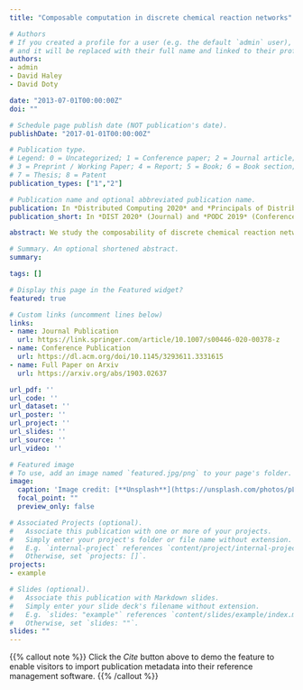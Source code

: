 ```yaml
---
title: "Composable computation in discrete chemical reaction networks"

# Authors
# If you created a profile for a user (e.g. the default `admin` user), write the username (folder name) here 
# and it will be replaced with their full name and linked to their profile.
authors:
- admin
- David Haley
- David Doty

date: "2013-07-01T00:00:00Z"
doi: ""

# Schedule page publish date (NOT publication's date).
publishDate: "2017-01-01T00:00:00Z"

# Publication type.
# Legend: 0 = Uncategorized; 1 = Conference paper; 2 = Journal article;
# 3 = Preprint / Working Paper; 4 = Report; 5 = Book; 6 = Book section;
# 7 = Thesis; 8 = Patent
publication_types: ["1","2"]

# Publication name and optional abbreviated publication name.
publication: In *Distributed Computing 2020* and *Principals of Distributed Computing 2019*
publication_short: In *DIST 2020* (Journal) and *PODC 2019* (Conference)

abstract: We study the composability of discrete chemical reaction networks (CRNs) that stably compute (i.e., with probability 0 of error) integer-valued functions $f:\mathbb{N}^d\rightarrow \mathbb{N}. We consider output-oblivious CRNs in which the output species is never a reactant (input) to any reaction. The class of output-oblivious CRNs is fundamental, appearing in earlier studies of CRN computation, because it is precisely the class of CRNs that can be composed by simply renaming the output of the upstream CRN to match the input of the downstream CRN. Our main theorem precisely characterizes the functions $f$ stably computable by output-oblivious CRNs with an initial leader. The key necessary condition is that for sufficiently large inputs, $f$ is the minimum of a finite number of nondecreasing quilt-affine functions. (An affine function is linear with a constant offset; a quilt-affine function is linear with a periodic offset).

# Summary. An optional shortened abstract.
summary: 

tags: []

# Display this page in the Featured widget?
featured: true

# Custom links (uncomment lines below)
links:
- name: Journal Publication
  url: https://link.springer.com/article/10.1007/s00446-020-00378-z
- name: Conference Publication
  url: https://dl.acm.org/doi/10.1145/3293611.3331615
- name: Full Paper on Arxiv
  url: https://arxiv.org/abs/1903.02637

url_pdf: ''
url_code: ''
url_dataset: ''
url_poster: ''
url_project: ''
url_slides: ''
url_source: ''
url_video: ''

# Featured image
# To use, add an image named `featured.jpg/png` to your page's folder. 
image:
  caption: 'Image credit: [**Unsplash**](https://unsplash.com/photos/pLCdAaMFLTE)'
  focal_point: ""
  preview_only: false

# Associated Projects (optional).
#   Associate this publication with one or more of your projects.
#   Simply enter your project's folder or file name without extension.
#   E.g. `internal-project` references `content/project/internal-project/index.md`.
#   Otherwise, set `projects: []`.
projects:
- example

# Slides (optional).
#   Associate this publication with Markdown slides.
#   Simply enter your slide deck's filename without extension.
#   E.g. `slides: "example"` references `content/slides/example/index.md`.
#   Otherwise, set `slides: ""`.
slides: ""
---
```


{{% callout note %}}
Click the *Cite* button above to demo the feature to enable visitors to import publication metadata into their reference management software.
{{% /callout %}}

